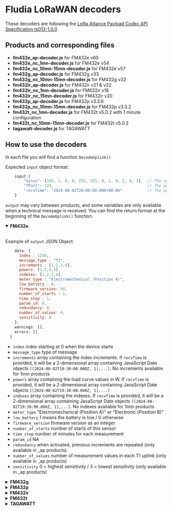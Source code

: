 # Fludia LoRaWAN decoders

These decoders are following the [LoRa Alliance Payload Codec API Specification ts013-1.0.0](https://resources.lora-alliance.org/home/ts013-1-0-0-payload-codec-api)

## Products and corresponding files

- **fm432e_ap-decoder.js** for FM432e v60
- **fm432e_nc_1mn-decoder.js** for FM432e v54
- **fm432e_nc_10mn-15mn-decoder.js** for FM432e v57
- **fm432g_ap-decoder.js** for FM432g v33
- **fm432g_nc_10mn-15mn-decoder.js** for FM432g v32
- **fm432ir_ap-decoder.js** for FM432ir v21 & v22
- **fm432ir_nc_1mn-decoder.js** for FM432ir v18
- **fm432ir_nc_15mn-decoder.js** for FM432ir v20
- **fm432p_ap-decoder.js** for FM432p v3.3.6
- **fm432p_nc_10mn-15mn-decoder.js** for FM432p v3.3.2
- **fm432t_nc_1mn-decoder.js** for FM432t v5.0.2 with 1 minute configuration
- **fm432t_nc_10mn-15mn-decoder.js** for FM432t v5.0.2
- **tagawatt-decoder.js** for TAGAWATT

## How to use the decoders  

In each file you will find a function `DecodeUplink()`  

Expected `input` object format:  

```javascript
    input:{
        "bytes": [105, 1, 0, 0, 255, 255, 0, 1, 0, 2, 0, 3],  // The uplink payload byte array, where each byte is represented by an integer
        "fPort": 129,                                         // The uplink message LoRaWAN fPort (always 129 in our products)
        "recvTime": "2024-08-02T20:00:00.000+00:00"           // The uplink message timestamp recorded by the LoRaWAN network server as a JavaScript Date object
    }
```

`output` may vary between products, and some variables are only available when a technical message is received. You can find the return format at the beginning of the `DecodeUplink()` function.

<details open>
<summary><strong>FM432e</strong></summary>
<br>  

Example of `output` JSON Object:

```javascript
    data: {
      index : 1256,
      message_type : "T1",
      increments : [1,2,3,4],
      powers: [1,2,3,4],
      indexes: [1,2,3,4],         
      meter_type : "Electromechanical (Position A)",
      low_battery : 0,
      firmware_version: 54,
      number_of_starts : 1,
      time_step : 1,
      param_id: 0,
      redundancy: 0,
      number_of_values: 4,
      sensitivity: 0
    },
    warnings: [],
    errors: []
  }
```

  * `index` index starting at 0 when the device starts  
  * `message_type` type of message  
  * `increments` array containing the index increments. If `recvTime` is provided, it will be a 2-dimensional array containing JavaScript Date objects ```[[2024-08-02T19:30:00.000Z, 1],...]```. No increments available for 1min products  
  * `powers` array containing the load curve values in W. If `recvTime` is provided, it will be a 2-dimensional array containing JavaScript Date objects ```[[2024-08-02T19:30:00.000Z, 1],...]```   
  * `indexes` array containing the indexes. If `recvTime` is provided, it will be a 2-dimensional array containing JavaScript Date objects ```[[2024-08-02T19:30:00.000Z, 1],...]```. No indexes available for 1min products  
  * `meter_type` "Electromechanical (Position A)" or "Electronic (Position B)"  
  * `low_battery` 1 means the battery is low / 0 otherwise  
  * `firmware_version` firmware version as an integer  
  * `number_of_starts` number of starts of this sensor  
  * `time_step` number of minutes for each measurement  
  * `param_id` NA   
  * `redundancy` when activated, previous increments are repeated (only available in _ap products)  
  * `number_of_values` number of measurement values in each T1 uplink (only available in _ap products)  
  * `sensitivity` 0 = highest sensitivity / 3 = lowest sensitivity (only available in _ap products)  
</details>

<details>
<summary><strong>FM432g</strong></summary>
<br>  

Example of `output` JSON Object:

```javascript
    data: {
      index : 1256,
      message_type : "T1",
      increments : [1,2,3,4],
      indexes: [1,2,3,4],         
      meter_type : "Gas",
      firmware_version: 54,
      number_of_starts : 1,
      time_step : 1,
      param_id: 0,
      redundancy: 0,
      number_of_values: 4
    },
    warnings: [],
    errors: []
  }
```

  * `index` index starting at 0 when the device starts  
  * `message_type` type of message  
  * `increments` array containing the index increments. If `recvTime` is provided, it will be a 2-dimensional array containing JavaScript Date objects ```[[2024-08-02T19:30:00.000Z, 1],...]```.  
  * `indexes` array containing the indexes. If `recvTime` is provided, it will be a 2-dimensional array containing JavaScript Date objects ```[[2024-08-02T19:30:00.000Z, 1],...]```.  
  * `meter_type` "Gas"  
  * `firmware_version` firmware version as an integer  
  * `number_of_starts` number of starts of this sensor  
  * `time_step` number of minutes for each measurement  
  * `param_id` NA  
  * `redundancy` when activated, previous increments are repeated (only available in _ap products)  
  * `number_of_values` number of measurement values in each T1 uplink (only available in _ap products)  
</details>

<details>
<summary><strong>FM432p</strong></summary>
<br>  

Example of `output` JSON Object:

```javascript
    data: {
      index : 1256,
      message_type : "T1",
      increments : [1,2,3,4],
      indexes: [1,2,3,4],         
      meter_type : "Pulse",
      firmware_version: "3.3.6",
      number_of_starts : 1,
      time_step : 1,
      redundancy: 0,
      number_of_values: 4
    },
    warnings: [],
    errors: []
  }
```

  * `index` index starting at 0 when the device starts  
  * `message_type` type of message  
  * `increments` array containing the index increments. If `recvTime` is provided, it will be a 2-dimensional array containing JavaScript Date objects ```[[2024-08-02T19:30:00.000Z, 1],...]```.  
  * `indexes` array containing the indexes. If `recvTime` is provided, it will be a 2-dimensional array containing JavaScript Date objects ```[[2024-08-02T19:30:00.000Z, 1],...]```.  
  * `meter_type` "Pulse"  
  * `firmware_version` firmware version as a string    
  * `number_of_starts` number of starts of this sensor  
  * `time_step` number of minutes for each measurement  
  * `redundancy` when activated, previous increments are repeated (only available in _ap products)  
  * `number_of_values` number of measurement values in each T1 uplink (only available in _ap products)
</details>

<details>
<summary><strong>FM432ir</strong></summary>
<br>

Example of `output` JSON Object:

```javascript
    data: {
      index : 1256,
      message_type : "T1",
      increments : [1,2,3,4],
      powers: [1,2,3,4],
      indexes: [1,2,3,4],         
      meter_type : "Electromechanical (Position A)",
      low_battery : 0,
      firmware_version: 54,
      number_of_starts : 1,
      time_step : 1,
      scaler_e_pos: 0.1,
      scaler_e_sum: null,
      scaler_e_neg: 0.1,
      obis: "E-POS values (OBIS code 1.8.0)",
      param_id: 0,
      redundancy: 0,
      number_of_values: 4,
      sensitivity: 0
    },
    warnings: [],
    errors: []
  }
```

  * `index` The index starts at 0 when the device powers on for Electromechanical meters, and reflects the actual meter index if using mME. If "E_POS and E_NEG" is activated, this variable will become an object in the format ```{e_pos: 1, e_neg: 2}```    
  * `message_type` type of message  
  * `increments` array containing the index increments. If `recvTime` is provided, it will be a 2-dimensional array containing JavaScript Date objects ```[[2024-08-02T19:30:00.000Z, 1],...]``` If "E_POS and E_NEG" is activated you will found two 2-dimensional arrays (first one for OBIS code 1.8.0, second one for OBIS code 2.8.0): ```[[[2024-08-02T19:30:00.000Z, 1],...],[[2024-08-02T19:30:00.000Z, 1],...]]```   
  * `powers` array containing the load curve values in W. If `recvTime` is provided, it will be a 2-dimensional array containing JavaScript Date objects ```[[2024-08-02T19:30:00.000Z, 1],...]``` If "E_POS and E_NEG" is activated you will found two 2-dimensional arrays (first one for OBIS code 1.8.0, second one for OBIS code 2.8.0): ```[[[2024-08-02T19:30:00.000Z, 1],...],[[2024-08-02T19:30:00.000Z, 1],...]]```   
  * `indexes` array containing the indexes. If `recvTime` is provided, it will be a 2-dimensional array containing JavaScript Date objects ```[[2024-08-02T19:30:00.000Z, 1],...]``` If "E_POS and E_NEG" is activated you will found two 2-dimensional arrays (first one for OBIS code 1.8.0, second one for OBIS code 2.8.0): ```[[[2024-08-02T19:30:00.000Z, 1],...],[[2024-08-02T19:30:00.000Z, 1],...]]```   
  * `meter_type` "Electromechanical (Position A)" or "mME (Position B)"  
  * `low_battery` 1 means the battery is low / 0 otherwise  
  * `firmware_version` firmware version as an integer  
  * `number_of_starts` number of starts of this sensor  
  * `time_step` number of minutes for each measurement  
  * `scaler_e_pos` scaler for obis code 1.8.0    
  * `scaler_e_sum` scaler for obis code 16.8.0    
  * `scaler_e_neg` scaler for obis code 2.8.0    
  * `obis` "E-POS values (OBIS code 1.8.0)" / "E-SUM values (OBIS code 16.8.0)" / "E-NEG values (OBIS code Z.8.0)" / "E-POS values (OBIS code 1.8.0) and E-NEG values (OBIS code 2.8.0)"    
  * `param_id` NA   
  * `redundancy` when activated, previous increments are repeated (only available in _ap products)  
  * `number_of_values` number of measurement values in each T1 uplink (only available in _ap products)  
  * `sensitivity` 0 = highest sensitivity / 3 = lowest sensitivity (only available in _ap products)
</details>

<details>
<summary><strong>FM432t</strong></summary>
<br>   

Example of `output` JSON Object:

```javascript
    data: {
      message_type : "T1",
      temperatures : [20.12,20.24,23,22.5],        
      meter_type : "Temperature",
      firmware_version: "5.0.2",
      max_temp: 18.5,
      min_temp: 21.5,
      max_temp_variation: 0.5,
      sampling : "average"
    },
    warnings: [],
    errors: []
  }
```

  * `message_type` type of message  
  * `temperatures` array containing the temperatures in °C. If `recvTime` is provided, it will be a 2-dimensional array containing JavaScript Date objects ```[[2024-08-02T19:30:00.000Z, 20.5],...]```.  
  * `meter_type` "Temperature"  
  * `firmware_version` firmware version as a string    
  * `max_temp` maximum temperature recorded in the last 24h    
  * `min_temp` minimum temperature recorded in the last 24h     
  * `max_temp_variation` maximum variation recorded in the last 24h  
  * `sampling` "average" values or "instantaneous"  
</details>

<details>
<summary><strong>TAGAWATT</strong></summary>
<br>   

Example of `output` JSON Object:

```javascript
    data: {
      time_shifting : 0,
      message_type : "T1",        
      tags : [{
        id_tag: 44559,
        id_tag_str: "0000ae0f",
        cumulative_energy: 15226,
      },
      {
        id_tag: 44558,
        id_tag_str: "0000ae0e",
        cumulative_current: 152.26,
      }],
    },
    warnings: [],
    errors: []
  }
```

  * `time_shifting` (integer): Delay in minutes before the data was actually sent (used for time correction, e.g., in case of buffering or transmission delay). A value of 0 means real-time or no shift.
  * `message_type` (string): Type of message. Example: "T1" for standard telemetry.
  * `tags` (array): Array of tag objects (sensors) containing measurement data.
    * `id_tag` (integer): Internal numeric identifier of the tag.
    * `id_tag_str` (string): Hexadecimal string identifier (used in MQTT topics and interfaces).
    * `cumulative_energy ` (integer, optional): Energy in Wh, present only for power tags.  
    * `cumulative_current ` (float, optional): Current in A, present only for current tags.  
    * Tags without `cumulative_energy` or `cumulative_current` are typically voltage tags.  
</details>
